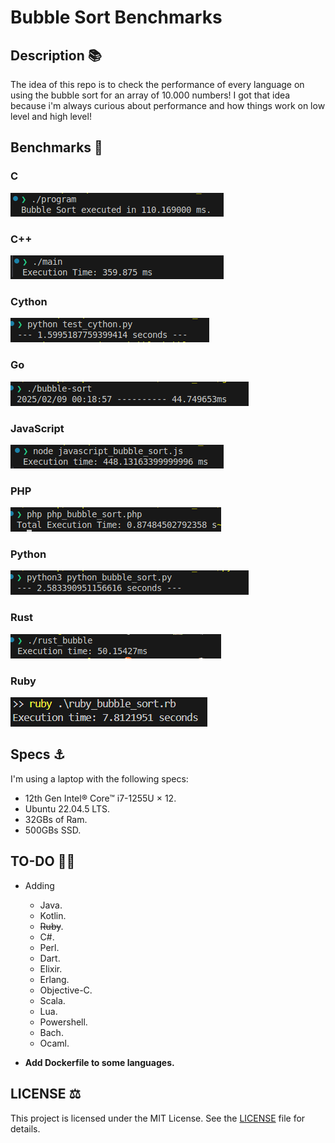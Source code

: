 # Bubble Sort Benchmarks

## Description :books:
The idea of this repo is to check the performance of every language on using the bubble sort for an array of 10.000 numbers! I got that idea because i'm always curious about performance and how things work on low level and high level!

## Benchmarks :rocket:

### C
![c-screenshot](c/image.png)

### C++
![cpp-screenshot](c++/image.png)

### Cython
![cython-screenshot](cython/image.png)

### Go
![go-screenshot](go/image.png)

### JavaScript
![javascript-screenshot](javascript/image.png)

### PHP
![php-screenshot](php/image.png)

### Python
![python-screenshot](python/image.png)

### Rust
![rust-screenshot](rust/image.png)

### Ruby
![ruby-screenshot](ruby/image.png)

## Specs :anchor:
I'm using a laptop with the following specs:

- 12th Gen Intel® Core™ i7-1255U × 12.
- Ubuntu 22.04.5 LTS.
- 32GBs of Ram.
- 500GBs SSD.

## TO-DO :man_playing_handball:
- Adding
    - Java.
    - Kotlin.
    - ~~Ruby~~.
    - C#.
    - Perl.
    - Dart.
    - Elixir.
    - Erlang.
    - Objective-C.
    - Scala.
    - Lua.
    - Powershell.
    - Bach.
    - Ocaml.

- **Add Dockerfile to some languages.**

## LICENSE :balance_scale:

This project is licensed under the MIT License. See the [LICENSE](https://github.com/AAVision/bubble-sort-benchmarks/blob/main/LICENSE) file for details.